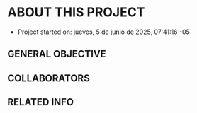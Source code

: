 #                      ABOUT THIS PROJECT

* Project started on: jueves,  5 de junio de 2025, 07:41:16 -05

## GENERAL OBJECTIVE

## COLLABORATORS

## RELATED INFO

